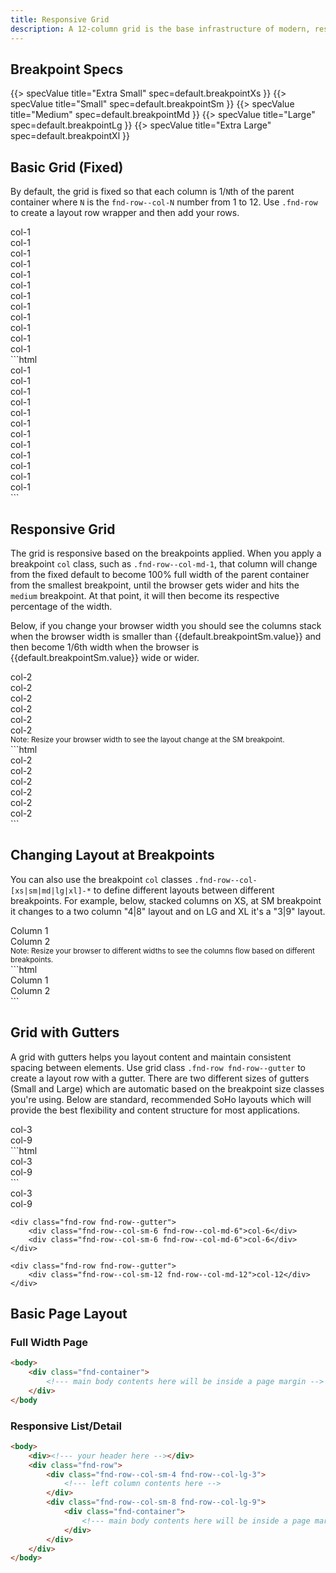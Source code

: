 ```yaml
---
title: Responsive Grid
description: A 12-column grid is the base infrastructure of modern, responsive application. On this page, you'll learn how to use the responsive grid to build page layouts and how to adjust your layouts on different browser-width breakpoints.
---
```


## Breakpoint Specs

{{> specValue title="Extra Small" spec=default.breakpointXs }}
{{> specValue title="Small" spec=default.breakpointSm }}
{{> specValue title="Medium" spec=default.breakpointMd }}
{{> specValue title="Large" spec=default.breakpointLg }}
{{> specValue title="Extra Large" spec=default.breakpointXl }}


## Basic Grid (Fixed)

By default, the grid is fixed so that each column is 1/`N`th of the parent container where `N` is the `fnd-row--col-N` number from 1 to 12. Use `.fnd-row` to create a layout row wrapper and then add your rows.

<div class="example">
    <div class="fnd-row">
        <div class="fnd-row--col-1">col-1</div>
        <div class="fnd-row--col-1">col-1</div>
        <div class="fnd-row--col-1">col-1</div>
        <div class="fnd-row--col-1">col-1</div>
        <div class="fnd-row--col-1">col-1</div>
        <div class="fnd-row--col-1">col-1</div>
        <div class="fnd-row--col-1">col-1</div>
        <div class="fnd-row--col-1">col-1</div>
        <div class="fnd-row--col-1">col-1</div>
        <div class="fnd-row--col-1">col-1</div>
        <div class="fnd-row--col-1">col-1</div>
        <div class="fnd-row--col-1">col-1</div>
    </div>
</div>
```html
<div class="fnd-row">
    <div class="fnd-row--col-1">col-1</div>
    <div class="fnd-row--col-1">col-1</div>
    <div class="fnd-row--col-1">col-1</div>
    <div class="fnd-row--col-1">col-1</div>
    <div class="fnd-row--col-1">col-1</div>
    <div class="fnd-row--col-1">col-1</div>
    <div class="fnd-row--col-1">col-1</div>
    <div class="fnd-row--col-1">col-1</div>
    <div class="fnd-row--col-1">col-1</div>
    <div class="fnd-row--col-1">col-1</div>
    <div class="fnd-row--col-1">col-1</div>
    <div class="fnd-row--col-1">col-1</div>
</div>
```

## Responsive Grid

The grid is responsive based on the breakpoints applied. When you apply a breakpoint `col` class, such as `.fnd-row--col-md-1`, that column will change from the fixed default to become 100% full width of the parent container from the smallest breakpoint, until the browser gets wider and hits the `medium` breakpoint. At that point, it will then become its respective percentage of the width.

Below, if you change your browser width you should see the columns stack when the browser width is smaller than {{default.breakpointSm.value}} and then become 1/6th width when the browser is {{default.breakpointSm.value}} wide or wider.

<div class="example">
    <div class="fnd-row">
        <div class="fnd-row--col-sm-2">col-2</div>
        <div class="fnd-row--col-sm-2">col-2</div>
        <div class="fnd-row--col-sm-2">col-2</div>
        <div class="fnd-row--col-sm-2">col-2</div>
        <div class="fnd-row--col-sm-2">col-2</div>
        <div class="fnd-row--col-sm-2">col-2</div>
    </div>
    <small class="example--info">Note: Resize your browser width to see the layout change at the SM breakpoint.</small>
</div>
```html
<div class="fnd-row">
    <div class="fnd-row--col-sm-2">col-2</div>
    <div class="fnd-row--col-sm-2">col-2</div>
    <div class="fnd-row--col-sm-2">col-2</div>
    <div class="fnd-row--col-sm-2">col-2</div>
    <div class="fnd-row--col-sm-2">col-2</div>
    <div class="fnd-row--col-sm-2">col-2</div>
</div>
```

## Changing Layout at Breakpoints

You can also use the breakpoint `col` classes `.fnd-row--col-[xs|sm|md|lg|xl]-*` to define different layouts between different breakpoints. For example, below, stacked columns on XS, at SM breakpoint it changes to a two column "4|8" layout and on LG and XL it's a "3|9" layout.


<div class="example">
    <div class="fnd-row">
        <div class="fnd-row--col-sm-4 fnd-row--col-lg-3">Column 1</div>
        <div class="fnd-row--col-sm-8 fnd-row--col-lg-9">Column 2</div>
    </div>
    <small class="example--info">Note: Resize your browser to different widths to see the columns flow based on different breakpoints.</small>
</div>
```html
<div class="fnd-row">
    <div class="fnd-row--col-sm-4 fnd-row--col-lg-3">Column 1</div>
    <div class="fnd-row--col-sm-8 fnd-row--col-lg-9">Column 2</div>
</div>
```

## Grid with Gutters

A grid with gutters helps you layout content and maintain consistent spacing between elements. Use grid class `.fnd-row fnd-row--gutter` to create a layout row with a gutter. There are two different sizes of gutters (Small and Large) which are automatic based on the breakpoint size classes you're using. Below are standard, recommended SoHo layouts which will provide the best flexibility and content structure for most applications.

<div class="example">
    <div class="fnd-row fnd-row--gutter">
        <div class="fnd-row--col-sm-3 fnd-row--col-md-3">col-3</div>
        <div class="fnd-row--col-sm-9 fnd-row--col-md-9">col-9</div>
    </div>
</div>
```html
<div class="fnd-row fnd-row--gutter">
    <div class="fnd-row--col-sm-3 fnd-row--col-md-3">col-3</div>
    <div class="fnd-row--col-sm-9 fnd-row--col-md-9">col-9</div>
</div>
```

<div class="example">
    <div class="fnd-row fnd-row--gutter">
        <div class="fnd-row--col-sm-3 fnd-row--col-md-3">col-3</div>
        <div class="fnd-row--col-sm-9 fnd-row--col-md-9">col-9</div>
    </div>

    <div class="fnd-row fnd-row--gutter">
        <div class="fnd-row--col-sm-6 fnd-row--col-md-6">col-6</div>
        <div class="fnd-row--col-sm-6 fnd-row--col-md-6">col-6</div>
    </div>

    <div class="fnd-row fnd-row--gutter">
        <div class="fnd-row--col-sm-12 fnd-row--col-md-12">col-12</div>
    </div>
</div>

## Basic Page Layout

### Full Width Page

```html
<body>
    <div class="fnd-container">
        <!--- main body contents here will be inside a page margin -->
    </div>
</body
```

### Responsive List/Detail

```html
<body>
    <div><!--- your header here --></div>
    <div class="fnd-row">
        <div class="fnd-row--col-sm-4 fnd-row--col-lg-3">
            <!--- left column contents here -->
        </div>
        <div class="fnd-row--col-sm-8 fnd-row--col-lg-9">
            <div class="fnd-container">
                <!--- main body contents here will be inside a page margin -->
            </div>
        </div>
    </div>
</body>
```
